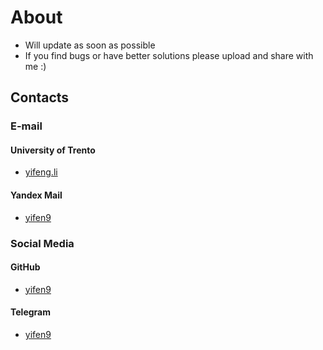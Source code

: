 # About

- Will update as soon as possible
- If you find bugs or have better solutions please upload and share with me :)

## Contacts

### E-mail

#### University of Trento
  - [yifeng.li](mailto:yifeng.li@studenti.unitn.it)
#### Yandex Mail
  - [yifen9](mailto:yifen9@yandex.com)

### Social Media

#### GitHub
  - [yifen9](https://github.com/yifen9)
#### Telegram
  - [yifen9](https://t.me/yifen9)